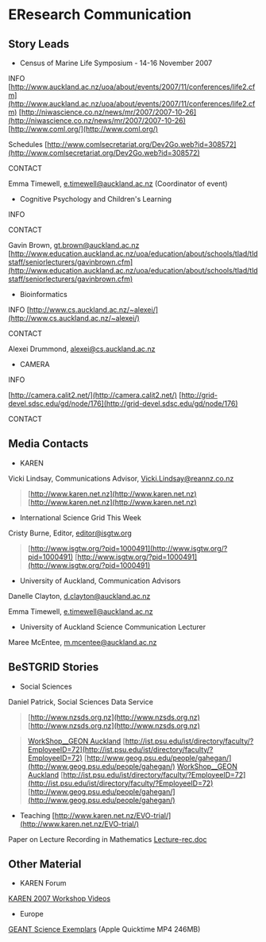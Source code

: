 # EResearch Communication

## Story Leads

- Census of Marine Life Symposium - 14-16 November 2007

INFO
[http://www.auckland.ac.nz/uoa/about/events/2007/11/conferences/life2.cfm](http://www.auckland.ac.nz/uoa/about/events/2007/11/conferences/life2.cfm)
[http://niwascience.co.nz/news/mr/2007/2007-10-26](http://niwascience.co.nz/news/mr/2007/2007-10-26)
[http://www.coml.org/](http://www.coml.org/)

Schedules [http://www.comlsecretariat.org/Dev2Go.web?id=308572](http://www.comlsecretariat.org/Dev2Go.web?id=308572)

CONTACT

Emma Timewell, e.timewell@auckland.ac.nz (Coordinator of event)

- Cognitive Psychology and Children's Learning

INFO

CONTACT

Gavin Brown, gt.brown@auckland.ac.nz
[http://www.education.auckland.ac.nz/uoa/education/about/schools/tlad/tldstaff/seniorlecturers/gavinbrown.cfm](http://www.education.auckland.ac.nz/uoa/education/about/schools/tlad/tldstaff/seniorlecturers/gavinbrown.cfm)

- Bioinformatics

INFO
[http://www.cs.auckland.ac.nz/~alexei/](http://www.cs.auckland.ac.nz/~alexei/)

CONTACT

Alexei Drummond, alexei@cs.auckland.ac.nz

- CAMERA

INFO

[http://camera.calit2.net/](http://camera.calit2.net/)
[http://grid-devel.sdsc.edu/gd/node/176](http://grid-devel.sdsc.edu/gd/node/176)

CONTACT

## Media Contacts

- KAREN

Vicki Lindsay, Communications Advisor, Vicki.Lindsay@reannz.co.nz


>  [http://www.karen.net.nz](http://www.karen.net.nz)
>  [http://www.karen.net.nz](http://www.karen.net.nz)

- International Science Grid This Week

Cristy Burne, Editor, editor@isgtw.org


>  [http://www.isgtw.org/?pid=1000491](http://www.isgtw.org/?pid=1000491)
>  [http://www.isgtw.org/?pid=1000491](http://www.isgtw.org/?pid=1000491)

- University of Auckland, Communication Advisors

Danelle Clayton, d.clayton@auckland.ac.nz

Emma Timewell, e.timewell@auckland.ac.nz

- University of Auckland Science Communication Lecturer

Maree McEntee, m.mcentee@auckland.ac.nz

## BeSTGRID Stories

- Social Sciences

Daniel Patrick, Social Sciences Data Service


>  [http://www.nzsds.org.nz](http://www.nzsds.org.nz)
>  [http://www.nzsds.org.nz](http://www.nzsds.org.nz)


>  [WorkShop__GEON Auckland](workshop__geoscience-collaboration-and-geon-auckland-schedule.md)
>  [http://ist.psu.edu/ist/directory/faculty/?EmployeeID=72](http://ist.psu.edu/ist/directory/faculty/?EmployeeID=72)
>  [http://www.geog.psu.edu/people/gahegan/](http://www.geog.psu.edu/people/gahegan/)
>  [WorkShop__GEON Auckland](workshop__geoscience-collaboration-and-geon-auckland-schedule.md)
>  [http://ist.psu.edu/ist/directory/faculty/?EmployeeID=72](http://ist.psu.edu/ist/directory/faculty/?EmployeeID=72)
>  [http://www.geog.psu.edu/people/gahegan/](http://www.geog.psu.edu/people/gahegan/)

- Teaching
[http://www.karen.net.nz/EVO-trial/](http://www.karen.net.nz/EVO-trial/)

Paper on Lecture Recording in Mathematics [Lecture-rec.doc](attachments/Lecture-rec.doc)

## Other Material

- KAREN Forum

[KAREN 2007 Workshop Videos](karen-2007-workshop-videos.md)

- Europe

[GEANT Science Exemplars](http://www.math.auckland.ac.nz/~bonning/video/geant.mp4) (Apple Quicktime MP4 246MB)
